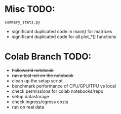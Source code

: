 
# Misc TODO:
`summary_stats.py`
- significant duplicated code in main() for matrices
- significant duplicated code for all plot_*() functions

# Colab Branch TODO:

- ~~helloworld notebook~~
- ~~run a test net on the notebook~~
- clean up the setup script
- benchmark performance of CPU/GPU/TPU vs local
- check permissions for colab notebooks/repo
- setup datastorage
- check ingress/egress costs
- run on real data


